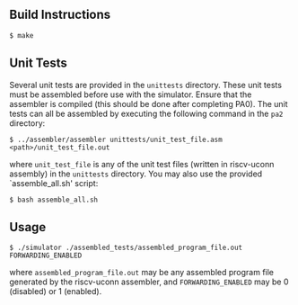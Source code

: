 ## Build Instructions
    $ make

## Unit Tests
Several unit tests are provided in the `unittests` directory. These unit tests must be assembled
before use with the simulator. Ensure that the assembler is compiled (this should be done after completing PA0). 
The unit tests can all be assembled by executing the following command in the `pa2` directory:

    $ ../assembler/assembler unittests/unit_test_file.asm <path>/unit_test_file.out

where `unit_test_file` is any of the unit test files (written in riscv-uconn assembly) in the
`unittests` directory. You may also use the provided `assemble_all.sh' script:

    $ bash assemble_all.sh

## Usage
    $ ./simulator ./assembled_tests/assembled_program_file.out FORWARDING_ENABLED

where `assembled_program_file.out` may be any assembled program file generated by the riscv-uconn
assembler, and `FORWARDING_ENABLED` may be 0 (disabled) or 1 (enabled).